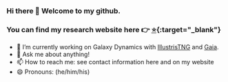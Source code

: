 ### Hi there 👋 Welcome to my github.
### You can find my research website here 👉 [⭐️](https://www.star.uclan.ac.uk/~sgough-kelly){:target="_blank"}

- 🔭 I’m currently working on Galaxy Dynamics with [IllustrisTNG](https://www.tng-project.org/) and [Gaia](https://www.cosmos.esa.int/web/gaia/dr3).
- 💬 Ask me about anything!
- 📫 How to reach me: see contact information here and on my website
- 😄 Pronouns: (he/him/his)
